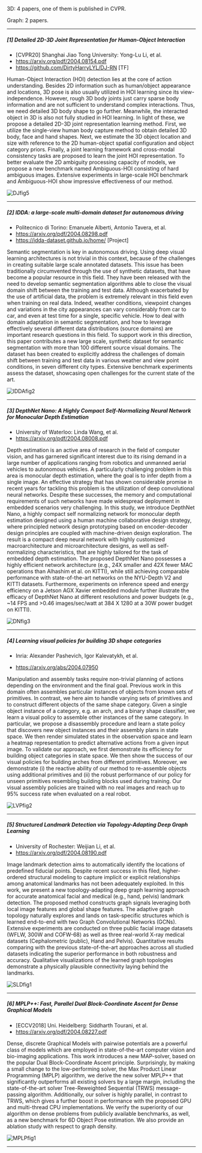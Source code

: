 3D: 4 papers, one of them is published in CVPR.

Graph: 2 papers.

---

##### [1] Detailed 2D-3D Joint Representation for Human-Object Interaction

- [CVPR20] Shanghai Jiao Tong University: Yong-Lu Li, et al.
- <https://arxiv.org/pdf/2004.08154.pdf> 
- <https://github.com/DirtyHarryLYL/DJ-RN> [TF]

Human-Object Interaction (HOI) detection lies at the core of action understanding. Besides 2D information such as human/object appearance and locations, 3D pose is also usually utilized in HOI learning since its view-independence. However, rough 3D body joints just carry sparse body information and are not sufficient to understand complex interactions. Thus, we need detailed 3D body shape to go further. Meanwhile, the interacted object in 3D is also not fully studied in HOI learning. In light of these, we propose a detailed 2D-3D joint representation learning method. First, we utilize the single-view human body capture method to obtain detailed 3D body, face and hand shapes. Next, we estimate the 3D object location and size with reference to the 2D human-object spatial configuration and object category priors. Finally, a joint learning framework and cross-modal consistency tasks are proposed to learn the joint HOI representation. To better evaluate the 2D ambiguity processing capacity of models, we propose a new benchmark named Ambiguous-HOI consisting of hard ambiguous images. Extensive experiments in large-scale HOI benchmark and Ambiguous-HOI show impressive effectiveness of our method.

![DJfig5](https://github.com/Pan3D/Daily_Paper/blob/master/images/DJfig5.png)

------

##### [2] IDDA: a large-scale multi-domain dataset for autonomous driving

- Politecnico di Torino: Emanuele Alberti, Antonio Tavera, et al.
- <https://arxiv.org/pdf/2004.08298.pdf> 
- <https://idda-dataset.github.io/home/> [Project]

Semantic segmentation is key in autonomous driving. Using deep visual learning architectures is not trivial in this context, because of the challenges in creating suitable large scale annotated datasets. This issue has been traditionally circumvented through the use of synthetic datasets, that have become a popular resource in this field. They have been released with the need to develop semantic segmentation algorithms able to close the visual domain shift between the training and test data. Although exacerbated by the use of artificial data, the problem is extremely relevant in this field even when training on real data. Indeed, weather conditions, viewpoint changes and variations in the city appearances can vary considerably from car to car, and even at test time for a single, specific vehicle. How to deal with domain adaptation in semantic segmentation, and how to leverage effectively several different data distributions (source domains) are important research questions in this field. To support work in this direction, this paper contributes a new large scale, synthetic dataset for semantic segmentation with more than 100 different source visual domains. The dataset has been created to explicitly address the challenges of domain shift between training and test data in various weather and view point conditions, in seven different city types. Extensive benchmark experiments assess the dataset, showcasing open challenges for the current state of the art.

![IDDAfig2](https://github.com/Pan3D/Daily_Paper/blob/master/images/IDDAfig2.png)

------

##### [3] DepthNet Nano: A Highly Compact Self-Normalizing Neural Network for Monocular Depth Estimation

- University of Waterloo: Linda Wang, et al. 
- <https://arxiv.org/pdf/2004.08008.pdf> 

Depth estimation is an active area of research in the field of computer vision, and has garnered significant interest due to its rising demand in a large number of applications ranging from robotics and unmanned aerial vehicles to autonomous vehicles. A particularly challenging problem in this area is monocular depth estimation, where the goal is to infer depth from a single image. An effective strategy that has shown considerable promise in recent years for tackling this problem is the utilization of deep convolutional neural networks. Despite these successes, the memory and computational requirements of such networks have made widespread deployment in embedded scenarios very challenging. In this study, we introduce DepthNet Nano, a highly compact self normalizing network for monocular depth estimation designed using a human machine collaborative design strategy, where principled network design prototyping based on encoder-decoder design principles are coupled with machine-driven design exploration. The result is a compact deep neural network with highly customized macroarchitecture and microarchitecture designs, as well as self-normalizing characteristics, that are highly tailored for the task of embedded depth estimation. The proposed DepthNet Nano possesses a highly efficient network architecture (e.g., 24X smaller and 42X fewer MAC operations than Alhashim et al. on KITTI), while still achieving comparable performance with state-of-the-art networks on the NYU-Depth V2 and KITTI datasets. Furthermore, experiments on inference speed and energy efficiency on a Jetson AGX Xavier embedded module further illustrate the efficacy of DepthNet Nano at different resolutions and power budgets (e.g., ~14 FPS and >0.46 images/sec/watt at 384 X 1280 at a 30W power budget on KITTI).

![DNfig3](https://github.com/Pan3D/Daily_Paper/blob/master/images/DNfig3.png)

------

##### [4] Learning visual policies for building 3D shape categories

- Inria: Alexander Pashevich, Igor Kalevatykh, et al.

- <https://arxiv.org/abs/2004.07950> 

Manipulation and assembly tasks require non-trivial planning of actions depending on the environment and the final goal. Previous work in this domain often assembles particular instances of objects from known sets of primitives. In contrast, we here aim to handle varying sets of primitives and to construct different objects of the same shape category. Given a single object instance of a category, e.g. an arch, and a binary shape classifier, we learn a visual policy to assemble other instances of the same category. In particular, we propose a disassembly procedure and learn a state policy that discovers new object instances and their assembly plans in state space. We then render simulated states in the observation space and learn a heatmap representation to predict alternative actions from a given input image. To validate our approach, we first demonstrate its efficiency for building object categories in state space. We then show the success of our visual policies for building arches from different primitives. Moreover, we demonstrate (i) the reactive ability of our method to re-assemble objects using additional primitives and (ii) the robust performance of our policy for unseen primitives resembling building blocks used during training. Our visual assembly policies are trained with no real images and reach up to 95% success rate when evaluated on a real robot.

![LVPfig2](https://github.com/Pan3D/Daily_Paper/blob/master/images/LVPfig2.png)

------

##### [5] Structured Landmark Detection via Topology-Adapting Deep Graph Learning

- University of Rochester: Weijian Li, et al.
- <https://arxiv.org/pdf/2004.08190.pdf> 

Image landmark detection aims to automatically identify the locations of predefined fiducial points. Despite recent success in this filed, higher-ordered structural modeling to capture implicit or explicit relationships among anatomical landmarks has not been adequately exploited. In this work, we present a new topology-adapting deep graph learning approach for accurate anatomical facial and medical (e.g., hand, pelvis) landmark detection. The proposed method constructs graph signals leveraging both local image features and global shape features. The adaptive graph topology naturally explores and lands on task-specific structures which is learned end-to-end with two Graph Convolutional Networks (GCNs). Extensive experiments are conducted on three public facial image datasets (WFLW, 300W and COFW-68) as well as three real-world X-ray medical datasets (Cephalometric (public), Hand and Pelvis). Quantitative results comparing with the previous state-of-the-art approaches across all studied datasets indicating the superior performance in both robustness and accuracy. Qualitative visualizations of the learned graph topologies demonstrate a physically plausible connectivity laying behind the landmarks.

![SLDfig1](https://github.com/Pan3D/Daily_Paper/blob/master/images/SLDfig1.png)

------

##### [6] MPLP++: Fast, Parallel Dual Block-Coordinate Ascent for Dense Graphical Models

- [ECCV2018] Uni. Heidelberg: Siddharth Tourani, et al.
- <https://arxiv.org/pdf/2004.08227.pdf> 

Dense, discrete Graphical Models with pairwise potentials are a powerful class of models which are employed in state-of-the-art computer vision and bio-imaging applications. This work introduces a new MAP-solver, based on the popular Dual Block-Coordinate Ascent principle. Surprisingly, by making a small change to the low-performing solver, the Max Product Linear Programming (MPLP) algorithm, we derive the new solver MPLP++ that significantly outperforms all existing solvers by a large margin, including the state-of-the-art solver Tree-Reweighted Sequential (TRWS) message-passing algorithm. Additionally, our solver is highly parallel, in contrast to TRWS, which gives a further boost in performance with the proposed GPU and multi-thread CPU implementations. We verify the superiority of our algorithm on dense problems from publicly available benchmarks, as well, as a new benchmark for 6D Object Pose estimation. We also provide an ablation study with respect to graph density.

![MPLPfig1](https://github.com/Pan3D/Daily_Paper/blob/master/images/MPLPfig1.png)

----


